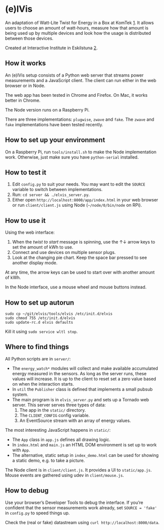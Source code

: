 (e)lVis
=======

An adaptation of Watt-Lite Twist for Energy in a Box at KomTek [1]. It allows
users to choose an amount of watt-hours, measure how that amount is being
used up by multiple devices and look how the usage is distributed between
those devices.

Created at Interactive Institute in Eskilstuna [2].

[1]: https://www.tii.se/projects/energy-in-a-box-at-komtek
[2]: https://www.tii.se/contact/eskilstuna


How it works
------------

An (e)lVis setup consists of a Python web server that streams power
measurements and a JavaScript client. The client can run either in the
web browser or in Node. 

The web app has been tested in Chrome and Firefox. On Mac, it works
better in Chrome.

The Node version runs on a Raspberry Pi.

There are three implementations: `plugwise`, `zwave` and `fake`. The
`zwave` and `fake` implementations have been tested recently.


How to set up your environment
------------------------------

On a Raspberry Pi, run `tools/install.sh` to make the Node implementation
work. Otherwise, just make sure you have `python-serial` installed.


How to test it
--------------

1. Edit `config.py` to suit your needs. You may want to edit the `SOURCE`
   variable to switch between implementations.
2. Run: `cd server && ./elvis_server.py`.
3. Either open `http://localhost:8000/app/index.html` in your web browser
   or run `client/client.js` using Node (`~/node/0/bin/node` on RPi).


How to use it
-------------

Using the web interface:

1. When the _twist to start_ message is spinning, use the ↑↓ arrow keys
   to set the amount of kWh to use.
2. Connect and use devices on multiple sensor plugs.
3. Look at the changing pie chart. Keep the space bar pressed to see
   another display mode.

At any time, the arrow keys can be used to start over with another amount
of kWh.

In the Node interface, use a mouse wheel and mouse buttons instead.


How to set up autorun
---------------------

    sudo cp ~/git/elvis/tools/elvis /etc/init.d/elvis
    sudo chmod 755 /etc/init.d/elvis
    sudo update-rc.d elvis defaults

Kill it using `sudo service wltl stop`.


Where to find things
--------------------

All Python scripts are in `server/`:

- The `energy_watch*` modules will collect and make available accumulated
  energy measured in the sensors. As long as the server runs, these values
  will increase. It is up to the client to reset set a zero value based on
  when the interaction starts.
- In `util` the `Publisher` class is defined that implements a small pubsub
  system.
- The main program is in `elvis_server.py` and sets up a Tornado web server.
  This server serves three types of data:
  1. The app in the `static/` directory.
  2. The `CLIENT_CONFIG` config variable.
  3. An EventSource stream with an array of energy values.

The most interesting JavaScript happens in `static/`:

- The `App` class in `app.js` defines all drawing logic.
- In `index.html` and `main.js` an HTML DOM environment is set up to work
  with `App`.
- The alternative, static setup in `index_demo.html` can be used for showing
  a static demo, e.g. to take a picture.

The Node client is in `client/client.js`. It provides a UI to `static/app.js`.
Mouse events are gathered using udev in `client/mouse.js`.


How to debug
------------

Use your browser’s Developer Tools to debug the interface. If you’re
confident that the sensor measurements work already, set `SOURCE = 'fake'`
in `config.py` to speed things up.

Check the (real or fake) datastream using
`curl http://localhost:8000/data`.
